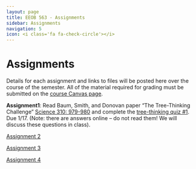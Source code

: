 ```yaml
---
layout: page
title: EEOB 563 - Assignments
sidebar: Assignments
navigation: 5
icon: <i class='fa fa-check-circle'></i> 
---
```


# Assignments

Details for each assignment and links to files will be posted here over the course of the semester.
All of the material required for grading must be submitted on the [course Canvas page](https://canvas.iastate.edu/courses/57269). 

**Assignment1**:  Read Baum, Smith, and Donovan paper “The Tree-Thinking Challenge” [Science 310: 979-980](http://science.sciencemag.org/content/310/5750/979.full.pdf) and complete the [tree-thinking quiz #1](https://isu-molphyl.github.io/EEOB563-Spring2019/assignments/assignment1.pdf). Due 1/17.  (Note: there are answers online – do not read them! We will discuss these questions in class).

[Assignment 2](https://isu-molphyl.github.io/EEOB563-Spring2019/assignments/assignment2.pdf)

[Assignment 3](https://isu-molphyl.github.io/EEOB563-Spring2019/assignments/assignment3.pdf)

[Assignment 4](https://isu-molphyl.github.io/EEOB563-Spring2019/assignments/assignment4.pdf)

